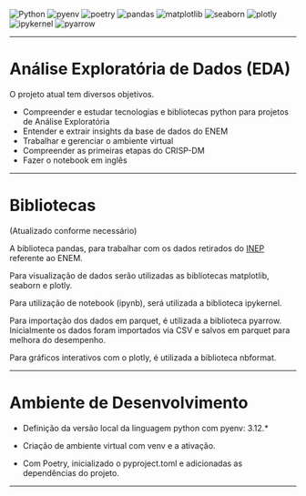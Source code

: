 ![Python](https://img.shields.io/badge/python-3670A0?style=for-the-badge&logo=python&logoColor=ffdd54)
![pyenv](https://img.shields.io/badge/pyenv-white?style=for-the-badge)
![poetry](https://img.shields.io/badge/poetry-d0d4fc?style=for-the-badge)
![pandas](https://img.shields.io/badge/pandas-130654?style=for-the-badge)
![matplotlib](https://img.shields.io/badge/matplotlib-222832?style=for-the-badge)
![seaborn](https://img.shields.io/badge/seaborn-white?style=for-the-badge)
![plotly](https://img.shields.io/badge/plotly-17181a?style=for-the-badge)
![ipykernel](https://img.shields.io/badge/ipykernel-3670A0?style=for-the-badge)
![pyarrow](https://img.shields.io/badge/pyarrow-222832?style=for-the-badge)

---

# Análise Exploratória de Dados (EDA)

O projeto atual tem diversos objetivos.
- Compreender e estudar tecnologias e bibliotecas python para projetos de Análise Exploratória
- Entender e extrair insights da base de dados do ENEM
- Trabalhar e gerenciar o ambiente virtual
- Compreender as primeiras etapas do CRISP-DM
- Fazer o notebook em inglês

---

# Bibliotecas

(Atualizado conforme necessário)

A biblioteca pandas, para trabalhar com os dados retirados do <a href = "https://www.gov.br/inep/pt-br/areas-de-atuacao/avaliacao-e-exames-educacionais/enem">INEP</a> referente ao ENEM.

Para visualização de dados serão utilizadas as bibliotecas matplotlib, seaborn e plotly.

Para utilização de notebook (ipynb), será utilizada a biblioteca ipykernel.

Para importação dos dados em parquet, é utilizada a biblioteca pyarrow. Inicialmente os dados foram importados via CSV e salvos em parquet para melhora do desempenho.

Para gráficos interativos com o plotly, é utilizada a biblioteca nbformat.

---

# Ambiente de Desenvolvimento

- Definição da versão local da linguagem python com pyenv: 3.12.*

- Criação de ambiente virtual com venv e a ativação.

- Com Poetry, inicializado o pyproject.toml e adicionadas as dependências do projeto.

---